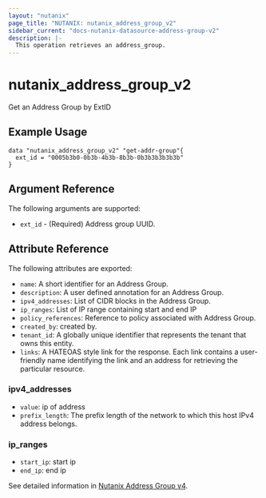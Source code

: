 ```yaml
---
layout: "nutanix"
page_title: "NUTANIX: nutanix_address_group_v2"
sidebar_current: "docs-nutanix-datasource-address-group-v2"
description: |-
  This operation retrieves an address_group.
---
```


# nutanix_address_group_v2

Get an Address Group by ExtID

## Example Usage

```hcl
data "nutanix_address_group_v2" "get-addr-group"{
  ext_id = "0005b3b0-0b3b-4b3b-8b3b-0b3b3b3b3b3b"
}
```


## Argument Reference

The following arguments are supported:

* `ext_id` - (Required) Address group UUID.

## Attribute Reference

The following attributes are exported:

* `name`: A short identifier for an Address Group.
* `description`: A user defined annotation for an Address Group.
* `ipv4_addresses`: List of CIDR blocks in the Address Group.
* `ip_ranges`: List of IP range containing start and end IP
* `policy_references`: Reference to policy associated with Address Group.
* `created_by`: created by.
* `tenant_id`: A globally unique identifier that represents the tenant that owns this entity.
* `links`: A HATEOAS style link for the response. Each link contains a user-friendly name identifying the link and an address for retrieving the particular resource.


### ipv4_addresses
* `value`: ip of address
* `prefix_length`: The prefix length of the network to which this host IPv4 address belongs.


### ip_ranges
* `start_ip`: start ip
* `end_ip`: end ip




See detailed information in [Nutanix Address Group v4](https://developers.nutanix.com/api-reference?namespace=microseg&version=v4.0#tag/AddressGroups/operation/getAddressGroupById).
